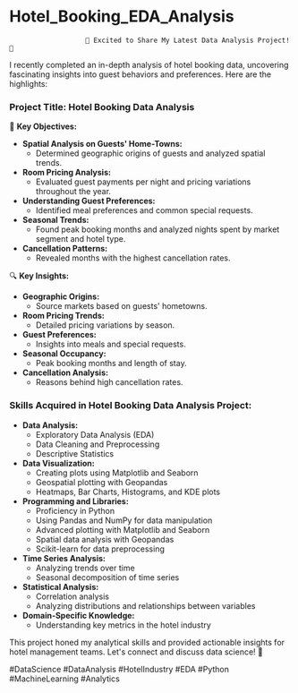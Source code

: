 # Hotel_Booking_EDA_Analysis

                       🚀 Excited to Share My Latest Data Analysis Project! 🚀

I recently completed an in-depth analysis of hotel booking data, uncovering fascinating insights into guest behaviors and preferences. Here are the highlights:

### Project Title: Hotel Booking Data Analysis

🎯 **Key Objectives:**
- **Spatial Analysis on Guests' Home-Towns:**
  - Determined geographic origins of guests and analyzed spatial trends.
- **Room Pricing Analysis:**
  - Evaluated guest payments per night and pricing variations throughout the year.
- **Understanding Guest Preferences:**
  - Identified meal preferences and common special requests.
- **Seasonal Trends:**
  - Found peak booking months and analyzed nights spent by market segment and hotel type.
- **Cancellation Patterns:**
  - Revealed months with the highest cancellation rates.

🔍 **Key Insights:**
- **Geographic Origins:**
  - Source markets based on guests' hometowns.
- **Room Pricing Trends:**
  - Detailed pricing variations by season.
- **Guest Preferences:**
  - Insights into meals and special requests.
- **Seasonal Occupancy:**
  - Peak booking months and length of stay.
- **Cancellation Analysis:**
  - Reasons behind high cancellation rates.
 
  
### Skills Acquired in Hotel Booking Data Analysis Project:
- **Data Analysis:**
  - Exploratory Data Analysis (EDA)
  - Data Cleaning and Preprocessing
  - Descriptive Statistics
- **Data Visualization:**
  - Creating plots using Matplotlib and Seaborn
  - Geospatial plotting with Geopandas
  - Heatmaps, Bar Charts, Histograms, and KDE plots
- **Programming and Libraries:**
  - Proficiency in Python
  - Using Pandas and NumPy for data manipulation
  - Advanced plotting with Matplotlib and Seaborn
  - Spatial data analysis with Geopandas
  - Scikit-learn for data preprocessing
- **Time Series Analysis:**
  - Analyzing trends over time
  - Seasonal decomposition of time series
- **Statistical Analysis:**
  - Correlation analysis
  - Analyzing distributions and relationships between variables
- **Domain-Specific Knowledge:**
  - Understanding key metrics in the hotel industry

This project honed my analytical skills and provided actionable insights for hotel management teams. Let's connect and discuss data science! 🤝

#DataScience #DataAnalysis #HotelIndustry #EDA #Python #MachineLearning #Analytics
